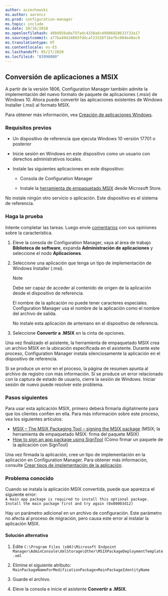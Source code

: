 ```yaml
---
author: aczechowski
ms.author: aaroncz
ms.prod: configuration-manager
ms.topic: include
ms.date: 10/16/2018
ms.openlocfilehash: 498d956a0a75fadc4338a6c49806028631f33a17
ms.sourcegitcommit: a77ba49424803fddcaf23326f1befbc004e48ac9
ms.translationtype: HT
ms.contentlocale: es-ES
ms.lasthandoff: 05/27/2020
ms.locfileid: "83998080"
---
```

## <a name="convert-applications-to-msix"></a><a name="bkmk_msix"></a> Conversión de aplicaciones a MSIX
<!--1359029-->

A partir de la versión 1806, Configuration Manager también admite la implementación del nuevo formato de paquete de aplicaciones (.msix) de Windows 10. Ahora puede convertir las aplicaciones existentes de Windows Installer (.msi) al formato MSIX. 

Para obtener más información, vea [Creación de aplicaciones Windows](../../../../apps/get-started/creating-windows-applications.md#bkmk_general).


### <a name="prerequisites"></a>Requisitos previos

- Un dispositivo de referencia que ejecuta Windows 10 versión 17701 o posterior  

- Inicie sesión en Windows en este dispositivo como un usuario con derechos administrativos locales.  

- Instale las siguientes aplicaciones en este dispositivo:  

    - Consola de Configuration Manager  

    - Instale la [herramienta de empaquetado MSIX](https://www.microsoft.com/store/productId/9N5LW3JBCXKF) desde Microsoft Store.  

No instale ningún otro servicio o aplicación. Este dispositivo es el sistema de referencia. 


### <a name="try-it-out"></a>Haga la prueba

Intente completar las tareas. Luego envíe [comentarios](../../../understand/find-help.md#product-feedback) con sus opiniones sobre la característica.

1. Eleve la consola de Configuration Manager, vaya al área de trabajo **Biblioteca de software**, expanda **Administración de aplicaciones** y seleccione el nodo **Aplicaciones**.  

2. Seleccione una aplicación que tenga un tipo de implementación de Windows Installer (.msi).  

    > [!Note]  
    > Debe ser capaz de acceder al contenido de origen de la aplicación desde el dispositivo de referencia.  
    > 
    > El nombre de la aplicación no puede tener caracteres especiales. Configuration Manager usa el nombre de la aplicación como el nombre del archivo de salida.  
    > 
    > No instale esta aplicación de antemano en el dispositivo de referencia.  

3. Seleccione **Convertir a .MSIX** en la cinta de opciones.

Una vez finalizado el asistente, la herramienta de empaquetado MSIX crea un archivo MSIX en la ubicación especificada en el asistente. Durante este proceso, Configuration Manager instala silenciosamente la aplicación en el dispositivo de referencia.

Si se produce un error en el proceso, la página de resumen apunta al archivo de registro con más información. Si se produce un error relacionado con la captura de estado de usuario, cierre la sesión de Windows. Iniciar sesión de nuevo puede resolver este problema.

### <a name="next-steps"></a>Pasos siguientes

Para usar esta aplicación MSIX, primero deberá firmarla digitalmente para que los clientes confíen en ella. Para más información sobre este proceso, vea los siguientes artículos: 
- [MSIX – The MSIX Packaging Tool – signing the MSIX package](https://docs.microsoft.com/archive/blogs/sgern/msix-the-msix-packaging-tool-signing-the-msix-package) (MSIX; la herramienta de empaquetado MSIX: firma del paquete MSIX)
- [How to sign an app package using SignTool](https://docs.microsoft.com/windows/desktop/appxpkg/how-to-sign-a-package-using-signtool) (Cómo firmar un paquete de la aplicación con SignTool)

Una vez firmada la aplicación, cree un tipo de implementación en la aplicación en Configuration Manager. Para obtener más información, consulte [Crear tipos de implementación de la aplicación](../../../../apps/deploy-use/create-applications.md#bkmk_create-dt).


### <a name="known-issue"></a>Problema conocido

<!--3212701-->
Cuando se instala la aplicación MSIX convertida, puede que aparezca el siguiente error:  
`A main app package is required to install this optional package. Install the main package first and try again (0x80003d12)`  

Hay un parámetro adicional en un archivo de configuración. Este parámetro no afecta al proceso de migración, pero causa este error al instalar la aplicación MSIX. 

#### <a name="workaround"></a>Solución alternativa
1. Edite `C:\Program Files (x86)\Microsoft Endpoint Manager\AdminConsole\XmlStorage\Other\MSIXPackageDeploymentTemplate.xml`  

2. Elimine el siguiente atributo: `MainPackageNameForModificationPackage=MainPackageIdentityName`  

3. Guarde el archivo.  

4. Eleve la consola e inicie el asistente **Convertir a .MSIX**.  


